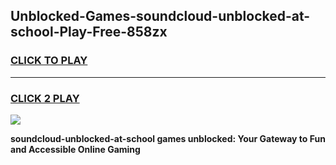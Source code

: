 
## Unblocked-Games-soundcloud-unblocked-at-school-Play-Free-858zx
<h3>
<a href="https://premium76.site?title=soundcloud-unblocked-at-school&ref=18A1">CLICK TO PLAY</a></h3>
<hr>

<h3>
<a href="https://premium76.site?title=soundcloud-unblocked-at-school&ref=18A1">CLICK 2 PLAY</a>
  
</h3>

<a href="https://premium76.site?title=soundcloud-unblocked-at-school&ref=18A1"><img src="https://clearcache.store/games.png"></a>


**soundcloud-unblocked-at-school games unblocked: Your Gateway to Fun and Accessible Online Gaming**
